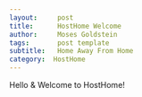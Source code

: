 ```yaml
---
layout:     post
title:      HostHome Welcome
author:     Moses Goldstein
tags: 		post template
subtitle:  	Home Away From Home
category:  HostHome
---
```


Hello & Welcome to HostHome!

